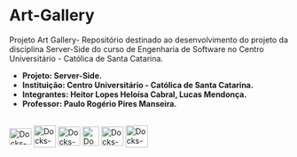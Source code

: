 # Art-Gallery
Projeto Art Gallery- Repositório destinado ao desenvolvimento do projeto da disciplina Server-Side do curso de Engenharia de Software no Centro Universitário - Católica de Santa Catarina.

<ul>
  <li><b>Projeto: Server-Side. </b> </li>
 <li><b>Instituição: Centro Universitário - Católica de Santa Catarina. </b></li>
 <li><b>Integrantes: Heitor Lopes Heloísa Cabral, Lucas Mendonça.</b></li>
 <li><b>Professor: Paulo Rogério Pires Manseira.</b></li>
 </ul>
 <div style="display: inline_block"><br>
   <img align="center" alt="Docks-FIGMA" height="30" width="40" src="https://cdn.jsdelivr.net/gh/devicons/devicon/icons/figma/figma-original.svg" />
  <img align="center" alt="Docks-GITHUB" height="40" width="40"src="https://cdn.iconscout.com/icon/free/png-256/github-2690381-2232884.png" />
  <img align="center" alt="Docks-GIT" height="35" width="40" src="https://cdn.jsdelivr.net/gh/devicons/devicon/icons/git/git-original.svg" />
  <img  align="center" alt="Docks-VSCODE" height="35" width="30" src="https://cdn.jsdelivr.net/gh/devicons/devicon/icons/vscode/vscode-original.svg" />
  <img  align="center" alt="Docks-LUCIDCHARD" height="35" width="40" src="https://i.ytimg.com/an/y55mSDtBT4jnP27fZjJNQw/featured_channel.jpg?v=614c8f78"/>
  <img align="center" alt="Docks-NOTION" height="40" width="40" src="https://upload.wikimedia.org/wikipedia/commons/4/45/Notion_app_logo.png"/>
  </div>

 
